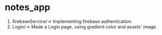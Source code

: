 # notes_app
1. firebaseService/-> Implementing firebase authentication.
2. Login/-> Made a Login page, using gradient color and assets' image.
